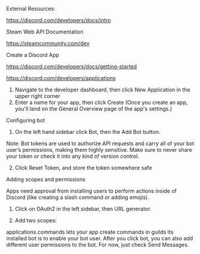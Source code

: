 <!DOCTYPE html>
<html lang="en">
<head>
    <meta charset="UTF-8">
    <title>Steam Query Bot for Discord Server Admins</title>
</head>
<body>

External Resources: 

https://discord.com/developers/docs/intro


Steam Web API Documentation

https://steamcommunity.com/dev


Create a Discord App

https://discord.com/developers/docs/getting-started

https://discord.com/developers/applications

1) Navigate to the developer dashboard, then click New Application in the upper right corner
2) Enter a name for your app, then click Create (Once you create an app, you'll land on the General Overview page of the app's settings.)

Configuring bot

1) On the left hand sidebar click Bot, then the Add Bot button.

Note: Bot tokens are used to authorize API requests and carry all of your bot user’s permissions, making them highly sensitive. Make sure to never share your token or check it into any kind of version control.

2) Click Reset Token, and store the token somewhere safe

Adding scopes and permissions

Apps need approval from installing users to perform actions inside of Discord (like creating a slash command or adding emojis).

1) Click on OAuth2 in the left sidebar, then URL generator.

2) Add two scopes:

applications.commands lets your app create commands in guilds its installed bot is to enable your bot user. After you click bot, you can also add different user permissions to the bot. For now, just check Send Messages.





</body>
</html>
